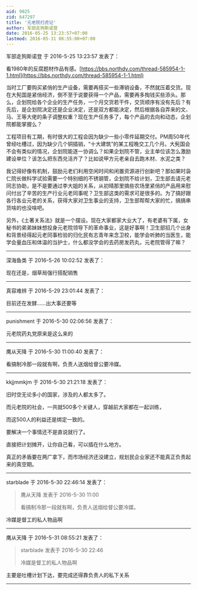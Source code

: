 ```yaml
---
aid: 9025
zid: 647297
title: '元老院打虎记'
author: 军部走狗斯诺登
date: 2016-05-25 13:23:57+07:00
lastmod: 2016-05-31 08:55:00+07:00
---
```


军部走狗斯诺登 于 2016-5-25 13:23:57 发表了：

看1980年的反腐题材作品有感。[https://bbs.northdy.com/thread-585954-1-1.html](https://bbs.northdy.com/thread-585954-1-1.html)

当时工厂要购买紧俏的生产设备，需要再搭买一些滞销设备，不然就压着交货。现在大髡国是紧俏经济，倒不至于说要获得一个产品，需要再多掏钱买些添头。那么，企划院给各个企业的生产任务，一个月交货若干件，交货顺序有没有先后？有先后，是企划院决定还是企业决定，还是双方都能决定，然后根据各自弄来的文、马、王等大佬的条子调整权重？现在生产任务多了，每个产品的去向和动态，企划院都能掌握么？

工程项目有工期，有时很大的工程会因为缺少一些小零件延期交付。PM周50年代曾经吐槽过，因为缺少几个铜插销，“十大建筑”的某工程晚交工几个月。大髡国会不会有类似的情况，企划院能逐一协调么？如果企划院不管，业主单位该怎么激励建设单位？该怎么把东西兑活齐了？比如说甲方元老亲自去跑木材、水泥之类？

我记得好像有机制，鼓励元老们利用空闲时间和闲置资源进行创新吧？那如果时袅仁院长做科学试验需要一个特别细的不锈钢管，企划院不给计划，卫生部去请元老同志协助，是不是要通过李大姐的关系，从初晴那里搞些农场里紧俏的产品用来慰问付出了辛苦的生产行业元老同事呢？卫生部这类的需求可是很多的。为了搞好跟各行各业元老的关系，获得大家对卫生事业的支持，卫生部帮帮大家的忙，搞搞串货啥的也没啥吧。

另外，《土著关系法》就是一个摆设。现在大家都家大业大了，有老婆有下属，女秘书的弟弟妹妹想投身元老院领导下的革命事业，这是好事啊！卫生部招几个出身和背景经得起元老同事检验的归化民有志青年来念卫校，能学会听肺的当医生，能学会量血压和体温的当护士，什么都没学会的去药房发药丸，元老院管得了嘛？

---------

深海鱼类 于 2016-5-26 10:02:52 发表了：

现在还是，烟草局强行搭配销售

---------

真容难辨 于 2016-5-29 23:01:44 发表了：

目前还在发酵……出大事还要等

---------

punishment 于 2016-5-30 02:06:56 发表了：

元老院药丸党原来是这么来的

---------

鹰从天降 于 2016-5-30 11:00:40 发表了：

看搞制冷那一段就有啊，负责人送烟给督公要冷媒。

---------

kkjjmmkjm 于 2016-5-30 21:21:18 发表了：

旧时空无论多小的国家，涉及的人都太多了。

而元老院的社会，一共就500多个关键人，穿越前大家都在一起训练，

而这500人的利益还是绑定一致的。

要解决一个事情还不是直说就行了。

直接把计划摊开，让你自己看，可以插在什么地方。

真正的矛盾要在两广拿下，而市场经济还没建立，规划民企业家还不能真正负责起来的真空期。

---------

starblade 于 2016-5-30 22:46:14 发表了：

> 鹰从天降 发表于 2016-5-30 11:00
> 
> 看搞制冷那一段就有啊，负责人送烟给督公要冷媒。



冷媒是督工的私人物品啊

---------

鹰从天降 于 2016-5-31 08:55:21 发表了：

> starblade 发表于 2016-5-30 22:46
> 
> 冷媒是督工的私人物品啊



主要是吐槽计划下达，要完成还得靠负责人的私下关系

---------

